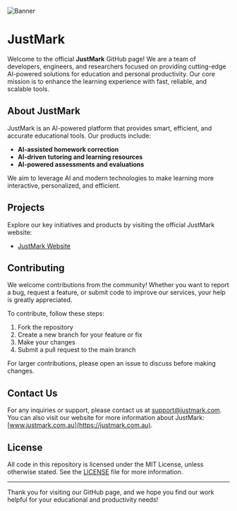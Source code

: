 ![Banner](.github/profile/banner.png)

# JustMark

Welcome to the official **JustMark** GitHub page! We are a team of developers, engineers, and researchers focused on providing cutting-edge AI-powered solutions for education and personal productivity. Our core mission is to enhance the learning experience with fast, reliable, and scalable tools.

## About JustMark

JustMark is an AI-powered platform that provides smart, efficient, and accurate educational tools. Our products include:
- **AI-assisted homework correction**
- **AI-driven tutoring and learning resources**
- **AI-powered assessments and evaluations**
  
We aim to leverage AI and modern technologies to make learning more interactive, personalized, and efficient.  

## Projects

Explore our key initiatives and products by visiting the official JustMark website:

- [JustMark Website](https://justmark.com.au)

## Contributing

We welcome contributions from the community! Whether you want to report a bug, request a feature, or submit code to improve our services, your help is greatly appreciated.

To contribute, follow these steps:

1. Fork the repository
2. Create a new branch for your feature or fix
3. Make your changes
4. Submit a pull request to the main branch

For larger contributions, please open an issue to discuss before making changes.

## Contact Us

For any inquiries or support, please contact us at [support@justmark.com](mailto:support@justmark.com). You can also visit our website for more information about JustMark: [www.justmark.com.au](https://justmark.com.au).

## License

All code in this repository is licensed under the MIT License, unless otherwise stated. See the [LICENSE](LICENSE) file for more information.

---

Thank you for visiting our GitHub page, and we hope you find our work helpful for your educational and productivity needs!
